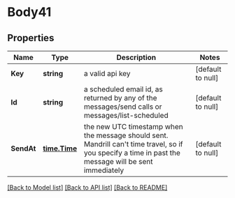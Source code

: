 # Body41

## Properties
Name | Type | Description | Notes
------------ | ------------- | ------------- | -------------
**Key** | **string** | a valid api key | [default to null]
**Id** | **string** | a scheduled email id, as returned by any of the messages/send calls or messages/list-scheduled | [default to null]
**SendAt** | [**time.Time**](time.Time.md) | the new UTC timestamp when the message should sent. Mandrill can&#39;t time travel, so if you specify a time in past the message will be sent immediately | [default to null]

[[Back to Model list]](../README.md#documentation-for-models) [[Back to API list]](../README.md#documentation-for-api-endpoints) [[Back to README]](../README.md)


